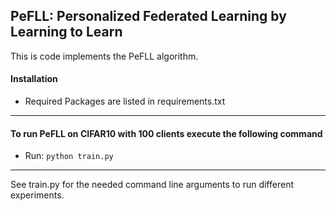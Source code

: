 ## PeFLL: Personalized Federated Learning by Learning to Learn
This is code implements the PeFLL algorithm.

#### Installation
- Required Packages are listed in requirements.txt

---------

#### To run PeFLL on CIFAR10 with 100 clients execute the following command

- Run: ```python train.py```

---------

See train.py for the needed command line arguments to run different experiments.

